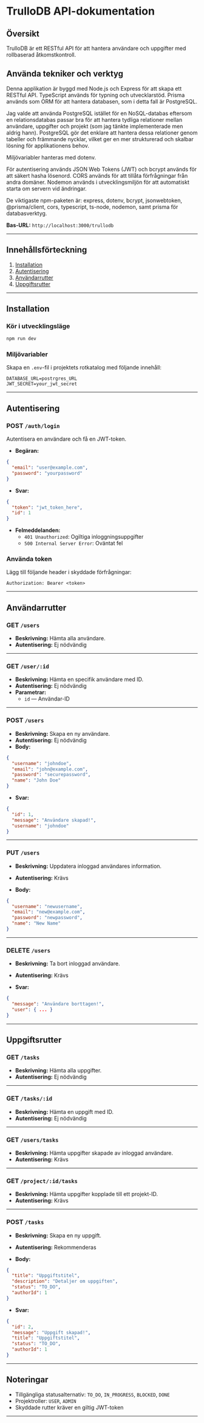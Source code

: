 # TrulloDB API-dokumentation

## Översikt
TrulloDB är ett RESTful API för att hantera användare och uppgifter med rollbaserad åtkomstkontroll.

## Använda tekniker och verktyg
Denna applikation är byggd med Node.js och Express för att skapa ett RESTful API. TypeScript används för typning och utvecklarstöd. Prisma används som ORM för att hantera databasen, som i detta fall är PostgreSQL.

Jag valde att använda PostgreSQL istället för en NoSQL-databas eftersom en relationsdatabas passar bra för att hantera tydliga relationer mellan användare, uppgifter och projekt (som jag tänkte implementerade men aldrig hann). PostgreSQL gör det enklare att hantera dessa relationer genom tabeller och främmande nycklar, vilket ger en mer strukturerad och skalbar lösning för applikationens behov.

Miljövariabler hanteras med dotenv.

För autentisering används JSON Web Tokens (JWT) och bcrypt används för att säkert hasha lösenord. CORS används för att tillåta förfrågningar från andra domäner. Nodemon används i utvecklingsmiljön för att automatiskt starta om servern vid ändringar.

De viktigaste npm-paketen är:
express, dotenv, bcrypt, jsonwebtoken, @prisma/client, cors, typescript, ts-node, nodemon, samt prisma för databasverktyg.

**Bas-URL:** `http://localhost:3000/trullodb`

---

## Innehållsförteckning

1. [Installation](#installation)
2. [Autentisering](#autentisering)
3. [Användarrutter](#användarrutter)
4. [Uppgiftsrutter](#uppgiftsrutter)

---

## Installation

### Kör i utvecklingsläge
```bash
npm run dev
```

### Miljövariabler

Skapa en `.env`-fil i projektets rotkatalog med följande innehåll:

```env
DATABASE_URL=postrgres_URL
JWT_SECRET=your_jwt_secret
```

---

## Autentisering

### POST `/auth/login`

Autentisera en användare och få en JWT-token.

- **Begäran:**

```json
{
  "email": "user@example.com",
  "password": "yourpassword"
}
```

- **Svar:**

```json
{
  "token": "jwt_token_here",
  "id": 1
}
```

- **Felmeddelanden:**
  - `401 Unauthorized`: Ogiltiga inloggningsuppgifter
  - `500 Internal Server Error`: Oväntat fel

### Använda token

Lägg till följande header i skyddade förfrågningar:

```
Authorization: Bearer <token>
```

---

## Användarrutter

### GET `/users`

- **Beskrivning:** Hämta alla användare.
- **Autentisering:** Ej nödvändig

---

### GET `/user/:id`

- **Beskrivning:** Hämta en specifik användare med ID.
- **Autentisering:** Ej nödvändig
- **Parametrar:**
  - `id` — Användar-ID

---

### POST `/users`

- **Beskrivning:** Skapa en ny användare.
- **Autentisering:** Ej nödvändig
- **Body:**

```json
{
  "username": "johndoe",
  "email": "john@example.com",
  "password": "securepassword",
  "name": "John Doe"
}
```

- **Svar:**

```json
{
  "id": 1,
  "message": "Användare skapad!",
  "username": "johndoe"
}
```

---

### PUT `/users`

- **Beskrivning:** Uppdatera inloggad användares information.
- **Autentisering:** Krävs

- **Body:**

```json
{
  "username": "newusername",
  "email": "new@example.com",
  "password": "newpassword",
  "name": "New Name"
}
```

---

### DELETE `/users`

- **Beskrivning:** Ta bort inloggad användare.
- **Autentisering:** Krävs

- **Svar:**

```json
{
  "message": "Användare borttagen!",
  "user": { ... }
}
```

---

## Uppgiftsrutter

### GET `/tasks`

- **Beskrivning:** Hämta alla uppgifter.
- **Autentisering:** Ej nödvändig

---

### GET `/tasks/:id`

- **Beskrivning:** Hämta en uppgift med ID.
- **Autentisering:** Ej nödvändig

---

### GET `/users/tasks`

- **Beskrivning:** Hämta uppgifter skapade av inloggad användare.
- **Autentisering:** Krävs

---

### GET `/project/:id/tasks`

- **Beskrivning:** Hämta uppgifter kopplade till ett projekt-ID.
- **Autentisering:** Krävs

---

### POST `/tasks`

- **Beskrivning:** Skapa en ny uppgift.
- **Autentisering:** Rekommenderas

- **Body:**

```json
{
  "title": "Uppgiftstitel",
  "description": "Detaljer om uppgiften",
  "status": "TO_DO",
  "authorId": 1
}
```

- **Svar:**

```json
{
  "id": 2,
  "message": "Uppgift skapad!",
  "title": "Uppgiftstitel",
  "status": "TO_DO",
  "authorId": 1
}
```

---

## Noteringar

- Tillgängliga statusalternativ: `TO_DO`, `IN_PROGRESS`, `BLOCKED`, `DONE`
- Projektroller: `USER`, `ADMIN`
- Skyddade rutter kräver en giltig JWT-token

---
